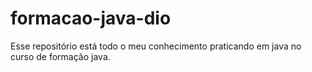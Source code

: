 # formacao-java-dio
Esse repositório está todo o meu conhecimento praticando em java no curso de formação java.
